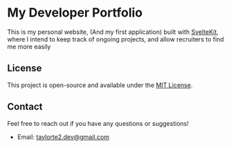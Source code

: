 # My Developer Portfolio

This is my personal website, (And my first application) built with [SvelteKit](https://kit.svelte.dev/), where I intend to keep track of ongoing projects, and allow recruiters to find me more easily

## License

This project is open-source and available under the [MIT License](LICENSE).

## Contact

Feel free to reach out if you have any questions or suggestions!

- Email: taylorte2.dev@gmail.com

